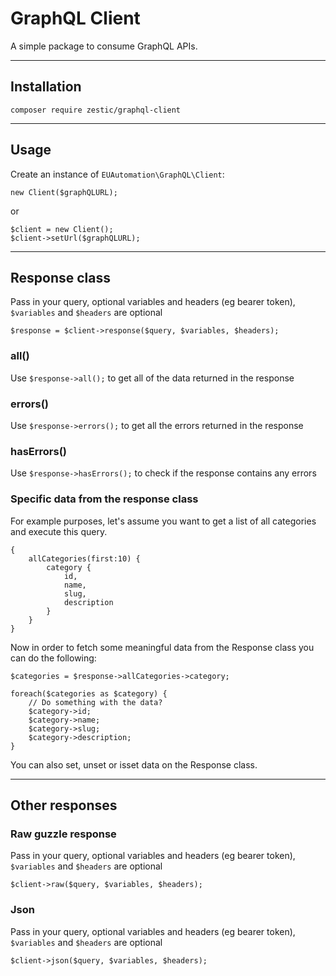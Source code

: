 # GraphQL Client

A simple package to consume GraphQL APIs.

-----------------------


## Installation

`composer require zestic/graphql-client`

-----------------------


## Usage

Create an instance of `EUAutomation\GraphQL\Client`:

```
new Client($graphQLURL);
```

or 

```
$client = new Client();
$client->setUrl($graphQLURL);
```

-----------------------


## Response class

Pass in your query, optional variables and headers (eg bearer token), `$variables` and `$headers` are optional

`$response = $client->response($query, $variables, $headers);`

### all()

Use `$response->all();` to get all of the data returned in the response

### errors()

Use `$response->errors();` to get all the errors returned in the response

### hasErrors()

Use `$response->hasErrors();` to check if the response contains any errors

### Specific data from the response class

For example purposes, let's assume you want to get a list of all categories and execute this query.

```
{
    allCategories(first:10) {
        category {
            id,
            name,
            slug,
            description
        }
    }
}
```

Now in order to fetch some meaningful data from the Response class you can do the following:

```
$categories = $response->allCategories->category;

foreach($categories as $category) {
    // Do something with the data?
    $category->id;
    $category->name;
    $category->slug;
    $category->description;
}
```

You can also set, unset or isset data on the Response class.

-----------------------


## Other responses

### Raw guzzle response

Pass in your query, optional variables and headers (eg bearer token), `$variables` and `$headers` are optional

`$client->raw($query, $variables, $headers);`

### Json

Pass in your query, optional variables and headers (eg bearer token), `$variables` and `$headers` are optional

`$client->json($query, $variables, $headers);`
